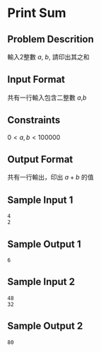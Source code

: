 # Print Sum
## Problem Descrition ##
輸入2整數 $a$, $b$, 請印出其之和

## Input Format ##
共有一行輸入包含二整數 $a$,$b$
## Constraints ##
$0 < a,b < 100000$
## Output Format ##

共有一行輸出，印出 $a+b$ 的值

## Sample Input 1 ##
```
4
2
```
## Sample Output 1 ##
```
6
```
## Sample Input 2 ##
```
48
32
```
## Sample Output 2 ##
```
80
```
